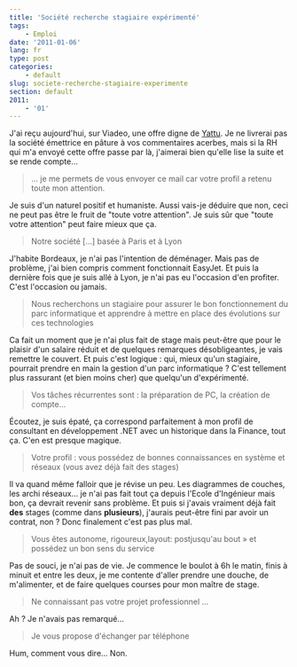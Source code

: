 ```yaml
---
title: 'Société recherche stagiaire expérimenté'
tags:
    - Emploi
date: '2011-01-06'
lang: fr
type: post
categories:
    - default
slug: societe-recherche-stagiaire-experimente
section: default
2011:
    - '01'
---
```


J'ai reçu aujourd'hui, sur Viadeo, une offre digne de [Yattu](http://livre.fnac.com/a3597520/Yatuu-Moi-20-ans-diplomee-motivee-exploitee). Je ne livrerai pas la société émettrice en pâture à vos commentaires acerbes, mais si la RH qui m'a envoyé cette offre passe par là, j'aimerai bien qu'elle lise la suite et se rende compte…

<!-- more -->

> … je me permets de vous envoyer ce mail car votre profil a retenu toute mon attention.

Je suis d'un naturel positif et humaniste. Aussi vais-je déduire que non, ceci ne peut pas être le fruit de "toute votre attention". Je suis sûr que "toute votre attention" peut faire mieux que ça.

> Notre société […] basée à Paris et à Lyon

J'habite Bordeaux, je n'ai pas l'intention de déménager. Mais pas de problème, j'ai bien compris comment fonctionnait EasyJet. Et puis la dernière fois que je suis allé à Lyon, je n'ai pas eu l'occasion d'en profiter. C'est l'occasion ou jamais.

> Nous recherchons un stagiaire pour assurer le bon fonctionnement du parc informatique et apprendre à mettre en place des évolutions sur ces technologies

Ca fait un moment que je n'ai plus fait de stage mais peut-être que pour le plaisir d'un salaire réduit et de quelques remarques désobligeantes, je vais remettre le couvert. Et puis c'est logique&nbsp;: qui, mieux qu'un stagiaire, pourrait prendre en main la gestion d'un parc informatique&nbsp;? C'est tellement plus rassurant (et bien moins cher) que quelqu'un d'expérimenté.

> Vos tâches récurrentes sont&nbsp;: la préparation de PC, la création de compte…

Écoutez, je suis épaté, ça correspond parfaitement à mon profil de consultant en développement .NET avec un historique dans la Finance, tout ça. C'en est presque magique.

> Votre profil&nbsp;: vous possédez de bonnes connaissances en système et réseaux (vous avez déjà fait des stages)

Il va quand même falloir que je révise un peu. Les diagrammes de couches, les archi réseaux… je n'ai pas fait tout ça depuis l'Ecole d'Ingénieur mais bon, ça devrait revenir sans problème. Et puis si j'avais vraiment déjà fait **des** stages (comme dans **plusieurs**), j'aurais peut-être fini par avoir un contrat, non&nbsp;? Donc finalement c'est pas plus mal.

> Vous êtes autonome, rigoureux,layout: postjusqu'au bout&nbsp;» et possédez un bon sens du service

Pas de souci, je n'ai pas de vie. Je commence le boulot à 6h le matin, finis à minuit et entre les deux, je me contente d'aller prendre une douche, de m'alimenter, et de faire quelques courses pour mon maître de stage.

> Ne connaissant pas votre projet professionnel …

Ah&nbsp;? Je n'avais pas remarqué…

> Je vous propose d'échanger par téléphone

Hum, comment vous dire… Non.
